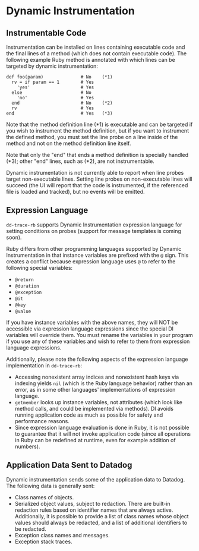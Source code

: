 # Dynamic Instrumentation

## Instrumentable Code

Instrumentation can be installed on lines containing executable code and
the final lines of a method (which does not contain executable code).
The following example Ruby method is annotated with which lines can be
targeted by dynamic instrumentation:

    def foo(param)              # No    (*1)
      rv = if param == 1        # Yes
        'yes'                   # Yes
      else                      # No
        'no'                    # Yes
      end                       # No    (*2)
      rv                        # Yes
    end                         # Yes   (*3)

Note that the method definition line (*1) is executable and can be targeted
if you wish to instrument the method definition, but if you want to instrument
the defined method, you must set the line probe on a line inside of the
method and not on the method definition line itself.

Note that only the "end" that ends a method definition is specially handled
(*3); other "end" lines, such as (*2), are not instrumentable.

Dynamic instrumentation is not currently able to report when line probes target
non-executable lines. Setting line probes on non-executable lines will succeed
(the UI will report that the code is instrumented, if the referenced file
is loaded and tracked), but no events will be emitted.

## Expression Language

`dd-trace-rb` supports Dynamic Instrumentation expression language for
setting conditions on probes (support for message templates is coming soon).

Ruby differs from other programming languages supported by Dynamic
Instrumentation in that instance variables are prefixed with the `@` sign.
This creates a conflict because expression language uses `@` to refer to
the following special variables:

- `@return`
- `@duration`
- `@exception`
- `@it`
- `@key`
- `@value`

If you have instance variables with the above names, they will NOT be
accessible via expression language expressions since the special DI
variables will override them. You must rename the variables in your program
if you use any of these variables and wish to refer to them from
expression language expressions.

Additionally, please note the following aspects of the expression language
implementation in `dd-trace-rb`:

- Accessing nonexistent array indices and nonexistent hash keys via
indexing yields `nil` (which is the Ruby language behavior)
rather than an error, as in some other languages' implementations of
expression language.
- `getmember` looks up instance variables, not attributes (which look
like method calls, and could be implemented via methods).
DI avoids running application code as much as possible for safety and
performance reasons.
- Since expression language evaluation is done in Ruby, it is not
possible to guarantee that it will not invoke application code
(since all operations in Ruby can be redefined at runtime, even for example
addition of numbers).

## Application Data Sent to Datadog

Dynamic instrumentation sends some of the application data to Datadog.
The following data is generally sent:

- Class names of objects.
- Serialized object values, subject to redaction. There are built-in
redaction rules based on identifier names that are always active.
Additionally, it is possible to provide a list of class names whose
object values should always be redacted, and a list of additional
identifiers to be redacted.
- Exception class names and messages.
- Exception stack traces.
